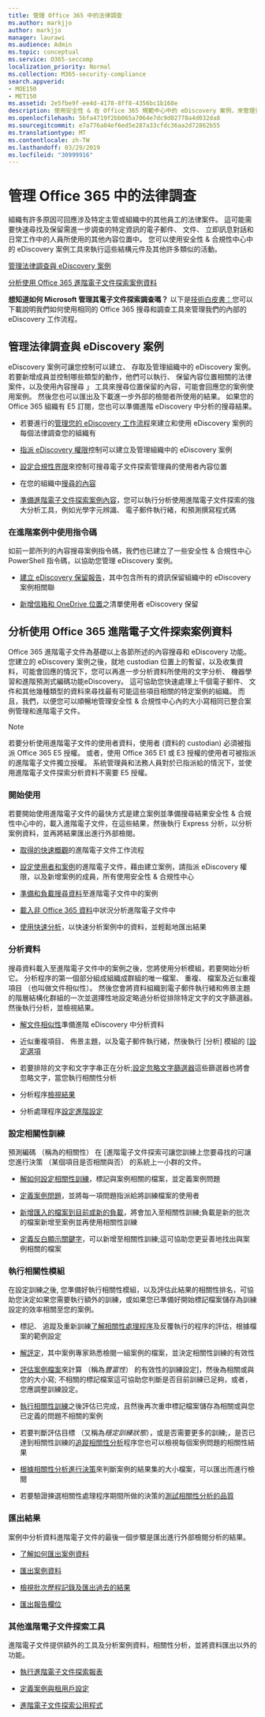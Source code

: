 ```yaml
---
title: 管理 Office 365 中的法律調查
ms.author: markjjo
author: markjjo
manager: laurawi
ms.audience: Admin
ms.topic: conceptual
ms.service: O365-seccomp
localization_priority: Normal
ms.collection: M365-security-compliance
search.appverid:
- MOE150
- MET150
ms.assetid: 2e5fbe9f-ee4d-4178-8ff8-4356bc1b168e
description: 使用安全性 & 在 Office 365 規範中心中的 eDiscovery 案例，來管理貴組織的法律調查。 如果您有 E5 訂閱，您可以進一步分析案例資料，藉由使用文字分析、 機器學習和進階電子文件的預測式編碼功能。
ms.openlocfilehash: 5bfa4719f2bb065a7064e7dc9d02778a4d032da8
ms.sourcegitcommit: e7a776a04ef6ed5e287a33cfdc36aa2d72862b55
ms.translationtype: MT
ms.contentlocale: zh-TW
ms.lasthandoff: 03/29/2019
ms.locfileid: "30999916"
---
```

# <a name="manage-legal-investigations-in-office-365"></a>管理 Office 365 中的法律調查

組織有許多原因可回應涉及特定主管或組織中的其他員工的法律案件。 這可能需要快速尋找及保留需進一步調查的特定資訊的電子郵件、 文件、 立即訊息對話和日常工作中的人員所使用的其他內容位置中。 您可以使用安全性 & 合規性中心中的 eDiscovery 案例工具來執行這些結構元件及其他許多類似的活動。
  
[管理法律調查與 eDiscovery 案例](#manage-legal-investigations-with-ediscovery-cases)
  
[分析使用 Office 365 進階電子文件探索案例資料](#analyze-case-data-using-office-365-advanced-ediscovery)
  
**想知道如何 Microsoft 管理其電子文件探索調查嗎？** 以下是[技術白皮書：](https://go.microsoft.com/fwlink/?linkid=852161)您可以下載說明我們如何使用相同的 Office 365 搜尋和調查工具來管理我們的內部的 eDiscovery 工作流程。
   
## <a name="manage-legal-investigations-with-ediscovery-cases"></a>管理法律調查與 eDiscovery 案例

eDiscovery 案例可讓您控制可以建立、 存取及管理組織中的 eDiscovery 案例。 若要新增成員並控制哪些類型的動作，他們可以執行、 保留內容位置相關的法律案件，以及使用內容搜尋 」 工具來搜尋位置保留的內容，可能會回應您的案例使用案例。 然後您也可以匯出及下載進一步外部的檢閱者所使用的結果。 如果您的 Office 365 組織有 E5 訂閱，您也可以準備進階 eDiscovery 中分析的搜尋結果。
  
- 若要進行的[管理您的 eDiscovery 工作流程](ediscovery-cases.md)來建立和使用 eDiscovery 案例的每個法律調查您的組織有 
    
- [指派 eDiscovery 權限](assign-ediscovery-permissions.md)控制可以建立及管理組織中的 eDiscovery 案例 
    
- [設定合規性界限](set-up-compliance-boundaries.md)來控制可搜尋電子文件探索管理員的使用者內容位置 
    
- 在您的組織中[搜尋的內容](search-for-content.md) 
    
- [準備進階電子文件探索案例內容](prepare-search-results-for-advanced-ediscovery.md)，您可以執行分析使用進階電子文件探索的強大分析工具，例如光學字元辨識、 電子郵件執行緒，和預測撰寫程式碼 
    
### <a name="use-scripts-for-advanced-scenarios"></a>在進階案例中使用指令碼

如前一節所列的內容搜尋案例指令碼，我們也已建立了一些安全性 & 合規性中心 PowerShell 指令碼，以協助您管理 eDiscovery 案例。
  
- [建立 eDiscovery 保留報告](create-a-report-on-holds-in-ediscovery-cases.md)，其中包含所有的資訊保留組織中的 eDiscovery 案例相關聯 
    
- [新增信箱和 OneDrive 位置](use-a-script-to-add-users-to-a-hold-in-ediscovery.md)之清單使用者 eDiscovery 保留 
  
## <a name="analyze-case-data-using-office-365-advanced-ediscovery"></a>分析使用 Office 365 進階電子文件探索案例資料

Office 365 進階電子文件為基礎以上各節所述的內容搜尋和 eDiscovery 功能。 您建立的 eDiscovery 案例之後，就地 custodian 位置上的暫留，以及收集資料，可能會回應的情況下，您可以再進一步分析資料所使用的文字分析、 機器學習和進階預測式編碼功能eDiscovery。 這可協助您快速處理上千個電子郵件、 文件和其他幾種類型的資料來尋找最有可能這些項目相關的特定案例的組織。 而且，我們，以便您可以順暢地管理安全性 & 合規性中心內的大小寫相同已整合案例管理和進階電子文件。
  
> [!NOTE]
> 若要分析使用進階電子文件的使用者資料，使用者 (資料的 custodian) 必須被指派 Office 365 E5 授權。 或者，使用 Office 365 E1 或 E3 授權的使用者可被指派的進階電子文件獨立授權。 系統管理員和法務人員對於已指派給的情況下，並使用進階電子文件探索分析資料不需要 E5 授權。 
  
### <a name="get-started"></a>開始使用

若要開始使用進階電子文件的最快方式是建立案例並準備搜尋結果安全性 & 合規性中心中的，載入進階電子文件，在這些結果，然後執行 Express 分析，以分析案例資料，並再將結果匯出進行外部檢閱。
  
- [取得的快速概觀](quick-setup-for-advanced-ediscovery.md)的進階電子文件工作流程 
    
- [設定使用者和案例](set-up-users-and-cases-in-advanced-ediscovery.md)的進階電子文件，藉由建立案例，請指派 eDiscovery 權限，以及新增案例的成員，所有使用安全性 & 合規性中心 
    
- [準備和負載搜尋資料](prepare-data-for-advanced-ediscovery.md)至進階電子文件中的案例 
    
- [載入非 Office 365 資料](import-non-office-365-data-into-advanced-ediscovery.md)中狀況分析進階電子文件中 
    
- [使用快速分析](use-express-analysis-in-advanced-ediscovery.md)，以快速分析案例中的資料，並輕鬆地匯出結果 
    
### <a name="analyze-data"></a>分析資料

搜尋資料載入至進階電子文件中的案例之後，您將使用分析模組，若要開始分析它。 分析程序的第一個部分組成組織成群組的唯一檔案、 重複、 檔案及近似重複項目 （也叫做文件相似性）。 然後您會將資料組織到電子郵件執行緒和佈景主題的階層結構化群組的一次並選擇性地設定略過分析從排除特定文字的文字篩選器。 然後執行分析，並檢視結果。
  
- [解文件相似性](understand-document-similarity-in-advanced-ediscovery.md)準備進階 eDiscovery 中分析資料 
    
- 近似重複項目、 佈景主題，以及電子郵件執行緒，然後執行 [分析] 模組的 [[設定選項](set-analyze-options-in-advanced-ediscovery.md) 
    
- 若要排除的文字和文字字串正在分析;[設定忽略文字篩選器](set-ignore-text-in-advanced-ediscovery.md)這些篩選器也將會忽略文字，當您執行相關性分析 
    
- 分析程序[檢視結果](view-analyze-results-in-advanced-ediscovery.md) 
    
- 分析處理程序[設定進階設定](set-analyze-advanced-settings-in-advanced-ediscovery.md) 
    
### <a name="set-up-relevance-training"></a>設定相關性訓練

預測編碼 （稱為的相關性） 在 [進階電子文件探索可讓您訓練上您要尋找的可讓您進行決策 （某個項目是否相關與否） 的系統上一小群的文件。
  
- [解如何設定相關性訓練](manage-relevance-setup-in-advanced-ediscovery.md)，標記與案例相關的檔案，並定義案例問題 
    
- [定義案例問題](define-issues-and-assign-users.md)，並將每一項問題指派給將訓練檔案的使用者 
    
- [新增匯入的檔案到目前或新的負載](set-up-loads-to-add-imported-files.md)，將會加入至相關性訓練;負載是新的批次的檔案新增至案例並再使用相關性訓練 
    
- [定義反白顯示關鍵字](define-highlighted-keywords-and-advanced-options.md)，可以新增至相關性訓練;這可協助您更妥善地找出與案例相關的檔案 
    
### <a name="run-the-relevance-module"></a>執行相關性模組

在設定訓練之後, 您準備好執行相關性模組，以及評估此結果的相關性排名，可協助您決定如果您需要執行額外的訓練，或如果您已準備好開始標記檔案儲存為訓練設定的效率相關至您的案例。
  
- 標記、 追蹤及重新訓練[了解相關性處理程序](use-relevance-in-advanced-ediscovery.md)及反覆執行的程序的評估，根據檔案的範例設定 
    
- [解評定](assessment-in-relevance-in-advanced-ediscovery.md)，其中案例專家熟悉檢閱一組案例的檔案，並決定相關性訓練的有效性 
    
- [評估案例檔案](tagging-and-assessment-in-advanced-ediscovery.md)來計算 （稱為*豐富性*） 的有效性的訓練設定]，然後為相關或與您的大小寫; 不相關的標記檔案這可協助您判斷是否目前訓練已足夠，或者，您應調整訓練設定。 
    
- [執行相關性訓練](tagging-and-relevance-training-in-advanced-ediscovery.md)之後評估已完成，且然後再次重申標記檔案儲存為相關或與您已定義的問題不相關的案例 
    
- 若要判斷評估目標 （又稱為*穩定訓練狀態*），或是否需要更多的訓練;，是否已達到相關性訓練的[追蹤相關性分析](track-relevance-analysis-in-advanced-ediscovery.md)程序您也可以檢視每個案例問題的相關性結果 
    
- [根據相關性分析進行決策](decision-based-on-the-results-in-advanced-ediscovery.md)來判斷案例的結果集的大小檔案，可以匯出而進行檢閱 
    
- 若要驗證揀選相關性處理程序期間所做的決策的[測試相關性分析的品質](test-relevance-analysis-in-advanced-ediscovery.md) 
    
### <a name="export-results"></a>匯出結果

案例中分析資料進階電子文件的最後一個步驟是匯出進行外部檢閱分析的結果。
  
- [了解如何匯出案例資料](export-case-data-in-advanced-ediscovery.md)
    
- [匯出案例資料](export-results-in-advanced-ediscovery.md)
    
- [檢視批次歷程記錄及匯出過去的結果](view-batch-history-and-export-past-results.md)
    
- [匯出報告欄位](export-report-fields-in-advanced-ediscovery.md)
    
### <a name="other-advanced-ediscovery-tools"></a>其他進階電子文件探索工具

進階電子文件提供額外的工具及分析案例資料，相關性分析，並將資料匯出以外的功能。
  
- [執行進階電子文件探索報表](run-reports-in-advanced-ediscovery.md)
    
- [定義案例與租用戶設定](define-case-and-tenant-settings-in-advanced-ediscovery.md)
    
- [進階電子文件探索公用程式](use-advanced-ediscovery-utilities.md)

